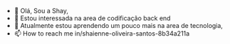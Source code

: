 - 👋 Olá, Sou a Shay,
- 👀 Estou interessada na area de codificação back end
- 🌱 Atualmente estou aprendendo um pouco mais na area de tecnologia,
- 📫 How to reach me in/shaienne-oliveira-santos-8b34a211a

<!---
shaienne23/shaienne23 is a ✨ special ✨ repository because its `README.md` (this file) appears on your GitHub profile.
You can click the Preview link to take a look at your changes.
--->

